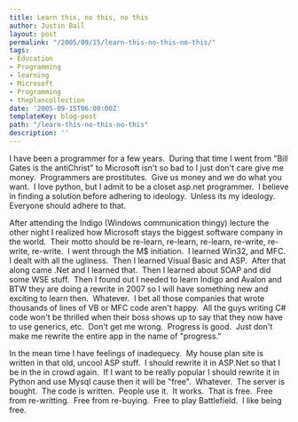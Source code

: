 ```yaml
---
title: Learn this, no this, no this
author: Justin Ball
layout: post
permalink: "/2005/09/15/learn-this-no-this-no-this/"
tags:
- Education
- Programming
- learning
- Microsoft
- Programming
- theplancollection
date: '2005-09-15T06:00:00Z'
templateKey: blog-post
path: "/learn-this-no-this-no-this"
description: ''
---
```


I have been a programmer for a few years.  During that time I went
from "Bill Gates is the antiChrist" to Microsoft isn't so bad to I just
don't care give me money.  Programmers are prostitutes.  Give
us money and we do what you want.  I love python, but I admit to
be a closet asp.net programmer.  I believe in finding a solution
before adhering to ideology.  Unless its my ideology. 
Everyone should adhere to that. 

After attending the Indigo (Windows communication thingy) lecture the
other night I realized how Microsoft stays the biggest software company
in the world.  Their motto should be re-learn, re-learn, re-learn,
re-write, re-write, re-write.  I went through the M$
initiation.  I learned Win32, and MFC.  I dealt with all the
ugliness.  Then I learned Visual Basic and ASP.  After that
along came .Net and I learned that.  Then I learned about SOAP and
did some WSE stuff.  Then I found out I needed to learn Indigo and
Avalon and BTW they are doing a rewrite in 2007 so I will have
something new and exciting to learn then.  Whatever.  I bet
all those companies that wrote thousands of lines of VB or MFC code
aren't happy.  All the guys writing C# code won't be thrilled when
their boss shows up to say that they now have to use generics,
etc.  Don't get me wrong.  Progress is good.  Just don't
make me rewrite the entire app in the name of "progress." 

In the mean time I have feelings of inadequecy.  My house plan
site is written in that old, uncool ASP stuff.  I should rewrite
it in ASP.Net so that I be in the in crowd again.  If I want to be
really popular I should rewrite it in Python and use Mysql cause then
it will be "free".  Whatever.  The server is bought. 
The code is written.  People use it.  It works.  That is
free.  Free from re-writting.  Free from re-buying. 
Free to play Battlefield.  I like being free.
